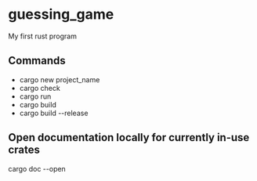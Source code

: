 # guessing_game
My first rust program

## Commands
* cargo new project_name
* cargo check
* cargo run
* cargo build
* cargo build --release

## Open documentation locally for currently in-use crates
cargo doc --open
